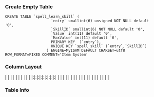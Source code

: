 ### Create Empty Table ###
```
CREATE TABLE `spell_learn_skill` (                                           
                     `entry` smallint(6) unsigned NOT NULL default '0',                         
                     `SkillID` smallint(6) NOT NULL default '0',                                
                     `Value` int(11) default '0',                                               
                     `MaxValue` int(11) default '0',                                            
                     PRIMARY KEY  (`entry`),                                                    
                     UNIQUE KEY `spell_skill` (`entry`,`SkillID`)                               
                   ) ENGINE=MyISAM DEFAULT CHARSET=utf8 ROW_FORMAT=FIXED COMMENT='Item System'  

```

### Column Layout ###

| | | | | | | | | |
|:|:|:|:|:|:|:|:|:|
| | | | | | | | | |
| | | | | | | | | |


### Table Info ###
